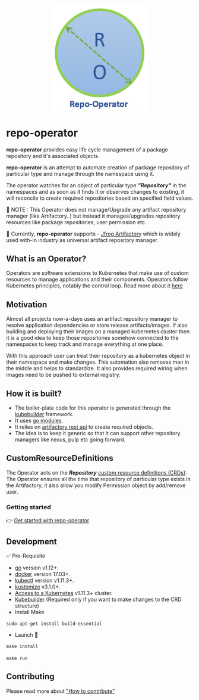 <p align="center"><img src="misc/logo/repo-operator-logo.png" width="260"></p>
<p align="center">
</p>

# repo-operator

**repo-operator** provides easy life cycle management of a package repository and it's associated objects.
   
**repo-operator** is an attempt to automate creation of package repository of particular type and manage through the namespace using it. 

The operator watches for an object of particular type _**"Repository"**_ in the namespaces and as soon as it finds it or observes changes to existing, it will reconcile to create required repositories based on specified field values.

:frog: NOTE : This Operator does not manage/Upgrade any artifact repository manager (like Artifactory..) but instead it manages/upgrades repository resources like package repositories, user permission etc.

:loudspeaker: Currently, **repo-operator** supports - [Jfrog Artifactory](https://jfrog.com/artifactory/) which is widely used with-in industry as universal artifact repository manager. 

## What is an Operator?
Operators are software extensions to Kubernetes that make use of custom resources to manage applications and their components. Operators follow Kubernetes principles, notably the control loop.
Read more about it [here](https://github.com/operator-framework)

## Motivation

Almost all projects now-a-days uses an artifact repository manager to resolve application dependencies or store release artifacts/images. If also building and deploying their images on a managed kubernetes cluster then it is a good idea to keep those repositories somehow connected to the namespaces to keep track and manage everything at one place.  

With this approach user can treat their repository as a kubernetes object in their namespace and make changes. This automation also removes man in the middle and helps to standardize. It also provides required wiring when images need to be pushed to external registry.  

## How it is built?

* The boiler-plate code for this operator is generated through the [kubebuilder](https://github.com/kubernetes-sigs/kubebuilder) framework.  
* It uses [go modules](https://github.com/golang/go/wiki/Modules).
* It relies on [artifactory rest api](https://www.jfrog.com/confluence/display/RTF/Artifactory+REST+API) to create required objects.  
* The idea is to keep it generic so that it can support other repository managers like nexus, pulp etc going forward.

## CustomResourceDefinitions

The Operator acts on the _**Repository**_  [custom resource definitions (CRDs)](https://kubernetes.io/docs/tasks/access-kubernetes-api/extend-api-custom-resource-definitions/): The Operator ensures all the time that repository of particular type exists in the Artifactory, it also allow you modify Permission object by add/remove user.  


### Getting started
:point_right: [Get started with repo-operator](docs/installing.md)

## Development

:white_check_mark: Pre-Requisite
* [go](https://golang.org/dl/) version v1.12+.
* [docker](https://docs.docker.com/install/) version 17.03+.
* [kubectl](https://kubernetes.io/docs/tasks/tools/install-kubectl/) version v1.11.3+.
* [kustomize](https://sigs.k8s.io/kustomize/docs/INSTALL.md) v3.1.0+.
* [Access to a Kubernetes](https://kubernetes.io/docs/concepts/configuration/organize-cluster-access-kubeconfig/) v1.11.3+ cluster.
* [Kubebuilder](https://book.kubebuilder.io/quick-start.html) (Required only if you want to make changes to the CRD structure)
* Install Make
```
sudo apt-get install build-essential
```

* Launch :rocket:
```
make install

make run
``` 

## Contributing

Please read more about ["How to contribute"](CONTRIBUTING.md)